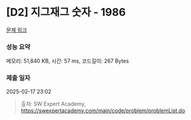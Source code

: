 # [D2] 지그재그 숫자 - 1986 

[문제 링크](https://swexpertacademy.com/main/code/problem/problemDetail.do?contestProbId=AV5PxmBqAe8DFAUq) 

### 성능 요약

메모리: 51,840 KB, 시간: 57 ms, 코드길이: 267 Bytes

### 제출 일자

2025-02-17 23:02



> 출처: SW Expert Academy, https://swexpertacademy.com/main/code/problem/problemList.do